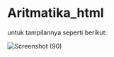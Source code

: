 # Aritmatika_html


untuk tampilannya seperti berikut:

![Screenshot (90)](https://user-images.githubusercontent.com/97659986/162673944-d457f42f-6da0-484f-b358-a9b94d408728.png)
